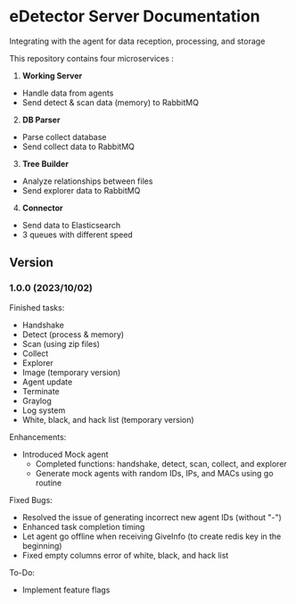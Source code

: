 # eDetector Server Documentation
Integrating with the agent for data reception, processing, and storage

This repository contains four microservices : 

1. **Working Server**<br />
- Handle data from agents
- Send detect & scan data (memory) to RabbitMQ

2. **DB Parser**<br />
- Parse collect database
- Send collect data to RabbitMQ

3. **Tree Builder**<br />
- Analyze relationships between files
- Send explorer data to RabbitMQ

4. **Connector**<br />
- Send data to Elasticsearch
- 3 queues with different speed

## Version

### 1.0.0 (2023/10/02)
Finished tasks:
- Handshake
- Detect (process & memory)
- Scan (using zip files)
- Collect
- Explorer
- Image (temporary version)
- Agent update
- Terminate
- Graylog
- Log system
- White, black, and hack list (temporary version)

Enhancements:
- Introduced Mock agent
  - Completed functions: handshake, detect, scan, collect, and explorer
  - Generate mock agents with random IDs, IPs, and MACs using go routine

Fixed Bugs:
- Resolved the issue of generating incorrect new agent IDs (without "-")
- Enhanced task completion timing
- Let agent go offline when receiving GiveInfo (to create redis key in the beginning)
- Fixed empty columns error of white, black, and hack list

To-Do:
- Implement feature flags